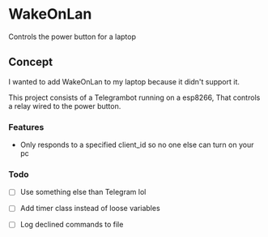 # WakeOnLan
Controls the power button for a laptop

## Concept
I wanted to add WakeOnLan to my laptop because it didn't support it.

This project consists of a Telegrambot running on a esp8266,
That controls a relay wired to the power button.



### Features
- Only responds to a specified client_id so no one else can turn on your pc



### Todo
- [ ] Use something else than Telegram lol
- [ ] Add timer class instead of loose variables
- [ ] Log declined commands to file

